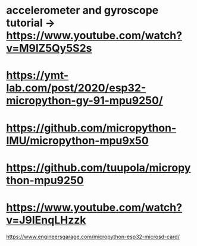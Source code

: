 # accelerometer and gyroscope tutorial -> https://www.youtube.com/watch?v=M9lZ5Qy5S2s

# https://ymt-lab.com/post/2020/esp32-micropython-gy-91-mpu9250/
# https://github.com/micropython-IMU/micropython-mpu9x50



# https://github.com/tuupola/micropython-mpu9250
# https://www.youtube.com/watch?v=J9IEnqLHzzk

https://www.engineersgarage.com/micropython-esp32-microsd-card/